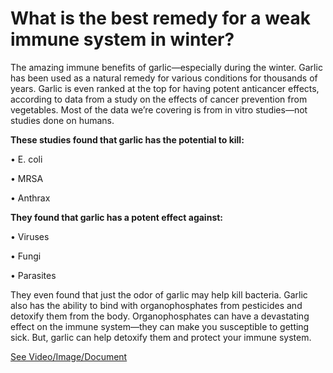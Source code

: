 # What is the best remedy for a weak immune system in winter?

The amazing immune benefits of garlic—especially during the winter. Garlic has been used as a natural remedy for various conditions for thousands of years.  Garlic is even ranked at the top for having potent anticancer effects, according to data from a study on the effects of cancer prevention from vegetables.   Most of the data we’re covering is from in vitro studies—not studies done on humans. 

**These studies found that garlic has the potential to kill:**

• E. coli 

• MRSA

• Anthrax 

**They found that garlic has a potent effect against:**

• Viruses 

• Fungi

• Parasites 

They even found that just the odor of garlic may help kill bacteria.  Garlic also has the ability to bind with organophosphates from pesticides and detoxify them from the body. Organophosphates can have a devastating effect on the immune system—they can make you susceptible to getting sick. But, garlic can help detoxify them and protect your immune system. 

 [See Video/Image/Document](https://hls-player.drberg.com/asset?path=migrated-assets/amazing-benefits-of-garlic-through-the-winter)